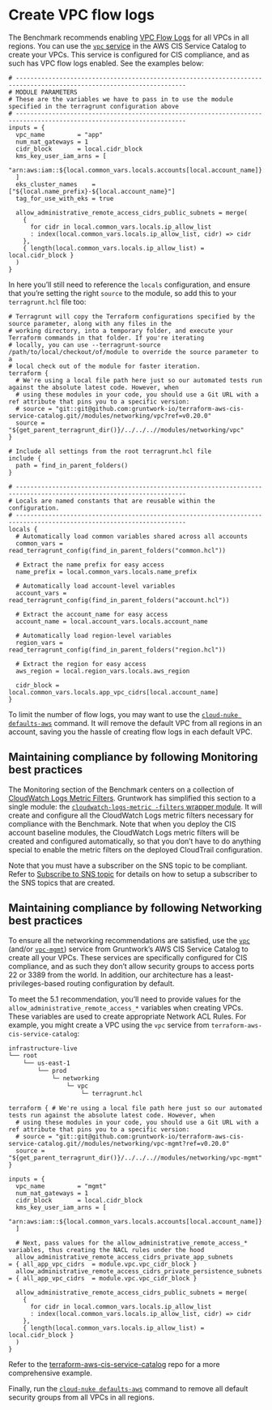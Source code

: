 # Create VPC flow logs

The Benchmark recommends enabling [VPC Flow Logs](https://docs.aws.amazon.com/vpc/latest/userguide/flow-logs.html)
for all VPCs in all regions. You can use the
[`vpc` service](https://github.com/gruntwork-io/terraform-aws-cis-service-catalog/blob/master/modules/networking/vpc)
in the AWS CIS Service Catalog to create your VPCs. This service is configured for CIS compliance, and as such has VPC flow
logs enabled. See the examples below:

```hcl title=infrastructure-live/root/us-east-1/prod/networking/vpc/terragrunt.hcl
# ---------------------------------------------------------------------------------------------------------------------
# MODULE PARAMETERS
# These are the variables we have to pass in to use the module specified in the terragrunt configuration above
# ---------------------------------------------------------------------------------------------------------------------
inputs = {
  vpc_name         = "app"
  num_nat_gateways = 1
  cidr_block       = local.cidr_block
  kms_key_user_iam_arns = [
    "arn:aws:iam::${local.common_vars.locals.accounts[local.account_name]}:root",
  ]
  eks_cluster_names    = ["${local.name_prefix}-${local.account_name}"]
  tag_for_use_with_eks = true

  allow_administrative_remote_access_cidrs_public_subnets = merge(
    {
      for cidr in local.common_vars.locals.ip_allow_list
      : index(local.common_vars.locals.ip_allow_list, cidr) => cidr
    },
    { length(local.common_vars.locals.ip_allow_list) = local.cidr_block }
  )
}
```

In here you’ll still need to reference the `locals` configuration, and ensure that you’re setting the right `source` to the module, so add this to your `terragrunt.hcl` file too:

```hcl
# Terragrunt will copy the Terraform configurations specified by the source parameter, along with any files in the
# working directory, into a temporary folder, and execute your Terraform commands in that folder. If you're iterating
# locally, you can use --terragrunt-source /path/to/local/checkout/of/module to override the source parameter to a
# local check out of the module for faster iteration.
terraform {
  # We're using a local file path here just so our automated tests run against the absolute latest code. However, when
  # using these modules in your code, you should use a Git URL with a ref attribute that pins you to a specific version:
  # source = "git::git@github.com:gruntwork-io/terraform-aws-cis-service-catalog.git//modules/networking/vpc?ref=v0.20.0"
  source = "${get_parent_terragrunt_dir()}/../../..//modules/networking/vpc"
}

# Include all settings from the root terragrunt.hcl file
include {
  path = find_in_parent_folders()
}

# ---------------------------------------------------------------------------------------------------------------------
# Locals are named constants that are reusable within the configuration.
# ---------------------------------------------------------------------------------------------------------------------
locals {
  # Automatically load common variables shared across all accounts
  common_vars = read_terragrunt_config(find_in_parent_folders("common.hcl"))

  # Extract the name prefix for easy access
  name_prefix = local.common_vars.locals.name_prefix

  # Automatically load account-level variables
  account_vars = read_terragrunt_config(find_in_parent_folders("account.hcl"))

  # Extract the account_name for easy access
  account_name = local.account_vars.locals.account_name

  # Automatically load region-level variables
  region_vars = read_terragrunt_config(find_in_parent_folders("region.hcl"))

  # Extract the region for easy access
  aws_region = local.region_vars.locals.aws_region

  cidr_block = local.common_vars.locals.app_vpc_cidrs[local.account_name]
}
```

To limit the number of flow logs, you may want to use the
[`cloud-nuke defaults-aws`](https://github.com/gruntwork-io/cloud-nuke) command. It will remove the default VPC from
all regions in an account, saving you the hassle of creating flow logs in each default VPC.

## Maintaining compliance by following Monitoring best practices

The Monitoring section of the Benchmark centers on a collection of
[CloudWatch Logs Metric
Filters](https://docs.aws.amazon.com/AmazonCloudWatch/latest/logs/MonitoringLogData.html). Gruntwork has simplified this section to a single module: the
[`cloudwatch-logs-metric -filters` wrapper module](https://github.com/gruntwork-io/terraform-aws-cis-service-catalog/blob/master/modules/cloudwatch-logs-metric-filters/README.adoc). It will create and configure all the CloudWatch Logs metric filters necessary for
compliance with the Benchmark. Note that when you deploy the CIS account baseline modules, the CloudWatch Logs metric
filters will be created and configured automatically, so that you don’t have to do anything special to enable the metric filters on the
deployed CloudTrail configuration.

Note that you must have a subscriber on the SNS topic to be compliant. Refer to [Subscribe to SNS topic](#subscribe_sns) for details on how to
setup a subscriber to the SNS topics that are created.

## Maintaining compliance by following Networking best practices

To ensure all the networking recommendations are satisfied, use the
[`vpc`](https://github.com/gruntwork-io/terraform-aws-cis-service-catalog/tree/master/modules/networking/vpc) (and/or
[`vpc-mgmt`](https://github.com/gruntwork-io/terraform-aws-cis-service-catalog/tree/master/modules/networking/vpc-mgmt))
service from Gruntwork’s AWS CIS Service Catalog to create all your VPCs. These services are specifically configured for
CIS compliance, and as such they don’t allow security groups to access ports 22 or 3389 from the world. In addition,
our architecture has a least-privileges-based routing configuration by default.

To meet the 5.1 recommendation, you’ll need to provide values for the `allow_administrative_remote_access_*` variables
when creating VPCs. These variables are used to create appropriate Network ACL Rules. For example, you might create a
VPC using the `vpc` service from `terraform-aws-cis-service-catalog`:

```bash
infrastructure-live
└── root
    └── us-east-1
        └── prod
            └─ networking
                └─ vpc
                    └─ terragrunt.hcl
```

```hcl title=infrastructure-modules/networking/vpc/myvpc/main.tf
terraform { # We're using a local file path here just so our automated tests run against the absolute latest code. However, when
  # using these modules in your code, you should use a Git URL with a ref attribute that pins you to a specific version:
  # source = "git::git@github.com:gruntwork-io/terraform-aws-cis-service-catalog.git//modules/networking/vpc-mgmt?ref=v0.20.0"
  source = "${get_parent_terragrunt_dir()}/../../..//modules/networking/vpc-mgmt"
}
```

```hcl
inputs = {
  vpc_name         = "mgmt"
  num_nat_gateways = 1
  cidr_block       = local.cidr_block
  kms_key_user_iam_arns = [
    "arn:aws:iam::${local.common_vars.locals.accounts[local.account_name]}:root",
  ]

  # Next, pass values for the allow_administrative_remote_access_* variables, thus creating the NACL rules under the hood
  allow_administrative_remote_access_cidrs_private_app_subnets         = { all_app_vpc_cidrs  = module.vpc.vpc_cidr_block }
  allow_administrative_remote_access_cidrs_private_persistence_subnets = { all_app_vpc_cidrs  = module.vpc.vpc_cidr_block }

  allow_administrative_remote_access_cidrs_public_subnets = merge(
    {
      for cidr in local.common_vars.locals.ip_allow_list
      : index(local.common_vars.locals.ip_allow_list, cidr) => cidr
    },
    { length(local.common_vars.locals.ip_allow_list) = local.cidr_block }
  )
}
```

Refer to the [terraform-aws-cis-service-catalog](https://github.com/gruntwork-io/terraform-aws-cis-service-catalog/tree/master/examples/for-learning-and-testing/networking/vpc/terraform)
repo for a more comprehensive example.

Finally, run the [`cloud-nuke defaults-aws`](https://github.com/gruntwork-io/cloud-nuke) command to remove all
default security groups from all VPCs in all regions.

